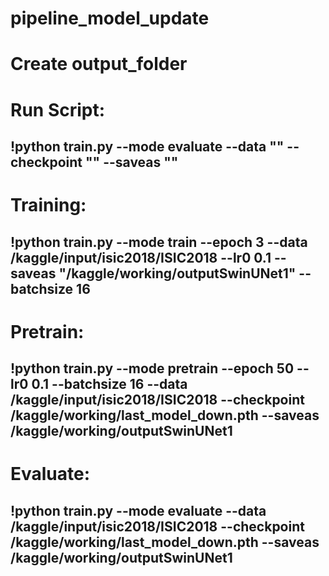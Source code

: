 # pipeline_model_update
# Create output_folder
# Run Script:
## !python train.py --mode evaluate --data "" --checkpoint "" --saveas "" 
# Training:
## !python train.py --mode train --epoch 3 --data /kaggle/input/isic2018/ISIC2018 --lr0 0.1 --saveas "/kaggle/working/outputSwinUNet1" --batchsize 16
# Pretrain:
## !python train.py --mode pretrain --epoch 50 --lr0 0.1 --batchsize 16 --data /kaggle/input/isic2018/ISIC2018 --checkpoint /kaggle/working/last_model_down.pth --saveas /kaggle/working/outputSwinUNet1
# Evaluate:
## !python train.py --mode evaluate --data /kaggle/input/isic2018/ISIC2018 --checkpoint /kaggle/working/last_model_down.pth --saveas /kaggle/working/outputSwinUNet1
